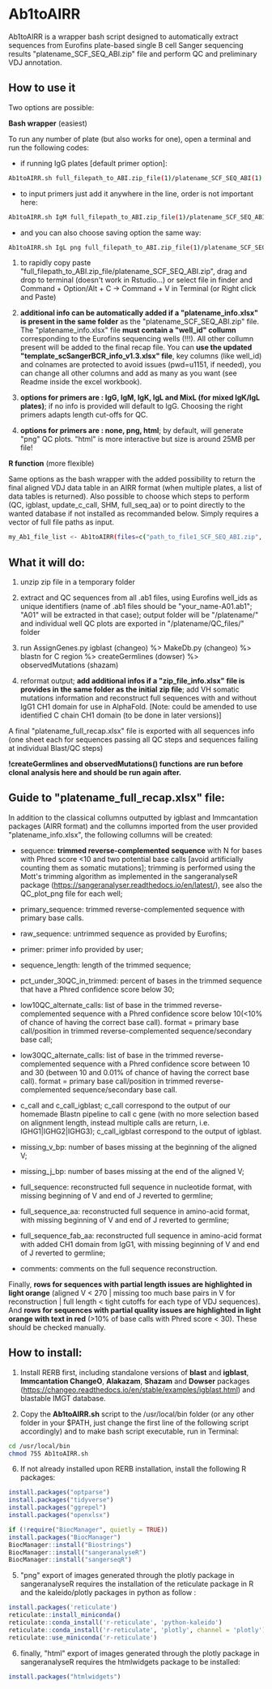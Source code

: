 # Ab1toAIRR

Ab1toAIRR is a wrapper bash script designed to automatically extract sequences from Eurofins plate-based single B cell Sanger sequencing results "platename_SCF_SEQ_ABI.zip" file and perform QC and preliminary VDJ annotation.

## How to use it

Two options are possible:

**Bash wrapper** (easiest)

To run any number of plate (but also works for one), open a terminal and run the following codes:

-   if running IgG plates [default primer option]:
``` bash
Ab1toAIRR.sh full_filepath_to_ABI.zip_file(1)/platename_SCF_SEQ_ABI(1).zip full_filepath_to_ABI.zip_file(2)/platename_SCF_SEQ_ABI(2).zip full_filepath_to_ABI.zip_file(3)/platename_SCF_SEQ_ABI(3).zip
```
-   to input primers just add it anywhere in the line, order is not important here:
``` bash
Ab1toAIRR.sh IgM full_filepath_to_ABI.zip_file(1)/platename_SCF_SEQ_ABI(1).zip full_filepath_to_ABI.zip_file(2)/platename_SCF_SEQ_ABI(2).zip full_filepath_to_ABI.zip_file(3)/platename_SCF_SEQ_ABI(3).zip
```
-   and you can also choose saving option the same way:
``` bash
Ab1toAIRR.sh IgL png full_filepath_to_ABI.zip_file(1)/platename_SCF_SEQ_ABI(1).zip full_filepath_to_ABI.zip_file(2)/platename_SCF_SEQ_ABI(2).zip full_filepath_to_ABI.zip_file(3)/platename_SCF_SEQ_ABI(3).zip
```

1.  to rapidly copy paste "full_filepath_to_ABI.zip_file/platename_SCF_SEQ_ABI.zip", drag and drop to terminal (doesn't work in Rstudio...) or select file in finder and Command + Option/Alt + C -\> Command + V in Terminal (or Right click and Paste)

2.  **additional info can be automatically added if a "platename_info.xlsx" is present in the same folder** as the "platename_SCF_SEQ_ABI.zip" file. The "platename_info.xlsx" file **must contain a "well_id" collumn** corresponding to the Eurofins sequencing wells (!!!). All other collumn present will be added to the final recap file. You can **use the updated "template_scSangerBCR_info_v1.3.xlsx" file**, key columns (like well_id) and colnames are protected to avoid issues (pwd=u1151, if needed), you can change all other columns and add as many as you want (see Readme inside the excel workbook).

3.  **options for primers are : IgG, IgM, IgK, IgL and MixL (for mixed IgK/IgL plates)**; if no info is provided will default to IgG. Choosing the right primers adapts length cut-offs for QC.

4.  **options for primers are : none, png, html**; by default, will generate "png" QC plots. "html" is more interactive but size is around 25MB per file! 
 
**R function** (more flexible)

Same options as the bash wrapper with the added possibility to return the final aligned VDJ data table in an AIRR format (when multiple plates, a list of data tables is returned). Also possible to choose which steps to perform (QC, igblast, update_c_call, SHM, full_seq_aa) or to point directly to the wanted database if not installed as recommanded below.
Simply requires a vector of full file paths as input. 

``` bash
my_Ab1_file_list <- Ab1toAIRR(files=c("path_to_file1_SCF_SEQ_ABI.zip", "path_to_file2_SCF_SEQ_ABI.zip", "path_to_file3_SCF_SEQ_ABI.zip"), primers = "IgG", save = "png", return_df = TRUE)
```

## What it will do:

1.  unzip zip file in a temporary folder

2.  extract and QC sequences from all .ab1 files, using Eurofins well_ids as unique identifiers (name of .ab1 files should be "your_name-A01.ab1"; "A01" will be extracted in that case); output folder will be "/platename/" and individual well QC plots are exported in "/platename/QC_files/" folder

3.  run AssignGenes.py igblast (changeo) %\> MakeDb.py (changeo) %\> blastn for C region %\> createGermlines (dowser) %\> observedMutations (shazam)

4.  reformat output; **add additional infos if a "zip_file_info.xlsx" file is provides in the same folder as the initial zip file**; add VH somatic mutations information and reconstruct full sequences with and without IgG1 CH1 domain for use in AlphaFold. [Note: could be amended to use identified C chain CH1 domain (to be done in later versions)]

A final "platename_full_recap.xlsx" file is exported with all sequences info (one sheet each for sequences passing all QC steps and sequences failing at individual Blast/QC steps)

**!createGermlines and observedMutations() functions are run before clonal analysis here and should be run again after.**

## Guide to "platename_full_recap.xlsx" file:

In addition to the classical collumns outputted by igblast and Immcantation packages (AIRR format) and the collumns imported from the user provided "platename_info.xlsx", the following collumns will be created:

-   sequence: **trimmed reverse-complemented sequence** with N for bases with Phred score <10 and two potential base calls [avoid artificially counting them as somatic mutations]; trimming is performed using the Mott's trimming algorithm as implemented in the sangeranalyseR package (<https://sangeranalyser.readthedocs.io/en/latest/>), see also the QC_plot_png file for each well;

-   primary_sequence: trimmed reverse-complemented sequence with primary base calls. 

-   raw_sequence: untrimmed sequence as provided by Eurofins;

-   primer: primer info provided by user;

-   sequence_length: length of the trimmed sequence;

-   pct_under_30QC_in_trimmed: percent of bases in the trimmed sequence that have a Phred confidence score below 30;

-   low10QC_alternate_calls: list of base in the trimmed reverse-complemented sequence with a Phred confidence score below 10(\<10% of chance of having the correct base call). format = primary base call/position in trimmed reverse-complemented sequence/secondary base call;

-   low30QC_alternate_calls: list of base in the trimmed reverse-complemented sequence with a Phred confidence score between 10 and 30 (between 10 and 0.01% of chance of having the correct base call). format = primary base call/position in trimmed reverse-complemented sequence/secondary base call.

-   c_call and c_call_igblast; c_call correspond to the output of our homemade Blastn pipeline to call c gene (with no more selection based on alignment length, instead multiple calls are return, i.e. IGHG1|IGHG2|IGHG3); c_call_igblast correspond to the output of igblast.

-   missing_v_bp: number of bases missing at the beginning of the aligned V;

-   missing_j_bp: number of bases missing at the end of the aligned V;

-   full_sequence: reconstructed full sequence in nucleotide format, with missing beginning of V and end of J reverted to germline;

-   full_sequence_aa: reconstructed full sequence in amino-acid format, with missing beginning of V and end of J reverted to germline;

-   full_sequence_fab_aa: reconstructed full sequence in amino-acid format with added CH1 domain from IgG1, with missing beginning of V and end of J reverted to germline;

-   comments: comments on the full sequence reconstruction.

Finally, **rows for sequences with partial length issues are highlighted in light orange** (aligned V < 270 | missing too much base pairs in V for reconstruction | full length < tight cutoffs for each type of VDJ sequences). And **rows for sequences with partial quality issues are highlighted in light orange with text in red** (>10% of base calls with Phred score < 30). These should be checked manually.

## How to install:

1. Install RERB first, including standalone versions of **blast** and **igblast**, **Immcantation ChangeO**, **Alakazam**, **Shazam** and **Dowser** packages (<https://changeo.readthedocs.io/en/stable/examples/igblast.html>) and blastable IMGT database.

2. Copy the **Ab1toAIRR.sh** script to the /usr/local/bin folder (or any other folder in your $PATH, just change the first line of the following script accordingly) and to make bash script executable, run in Terminal:

``` bash
cd /usr/local/bin
chmod 755 Ab1toAIRR.sh
```

6.  If not already installed upon RERB installation, install the following R packages:

``` r
install.packages("optparse") 
install.packages("tidyverse") 
install.packages("ggrepel") 
install.packages("openxlsx")

if (!require("BiocManager", quietly = TRUE)) 
install.packages("BiocManager") 
BiocManager::install("Biostrings") 
BiocManager::install("sangeranalyseR") 
BiocManager::install("sangerseqR")  
```

5.  "png" export of images generated through the plotly package in sangeranalyseR requires the installation of the reticulate package in R and the kaleido/plotly packages in python as follow :

``` r
install.packages('reticulate') 
reticulate::install_miniconda() 
reticulate::conda_install('r-reticulate', 'python-kaleido') 
reticulate::conda_install('r-reticulate', 'plotly', channel = 'plotly') 
reticulate::use_miniconda('r-reticulate')
```

6.  finally, "html" export of images generated through the plotly package in sangeranalyseR requires the htmlwidgets package to be installed:

``` r
install.packages("htmlwidgets")
```